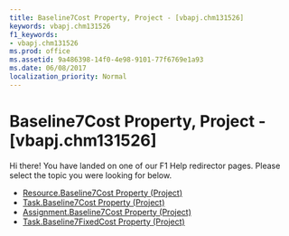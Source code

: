 ```yaml
---
title: Baseline7Cost Property, Project - [vbapj.chm131526]
keywords: vbapj.chm131526
f1_keywords:
- vbapj.chm131526
ms.prod: office
ms.assetid: 9a486398-14f0-4e98-9101-77f6769e1a93
ms.date: 06/08/2017
localization_priority: Normal
---
```



# Baseline7Cost Property, Project - [vbapj.chm131526]

Hi there! You have landed on one of our F1 Help redirector pages. Please select the topic you were looking for below.

- [Resource.Baseline7Cost Property (Project)](http://msdn.microsoft.com/library/ba7d2d26-29d6-9ad6-211d-3e8be23ddba6%28Office.15%29.aspx)
- [Task.Baseline7Cost Property (Project)](http://msdn.microsoft.com/library/db4ad40d-969e-aad9-83a4-e1998fd5d0bb%28Office.15%29.aspx)
- [Assignment.Baseline7Cost Property (Project)](http://msdn.microsoft.com/library/ca6f21e7-7430-24c3-cef5-e94565acb98e%28Office.15%29.aspx)
- [Task.Baseline7FixedCost Property (Project)](http://msdn.microsoft.com/library/48f0adf9-57ce-2b4a-774c-f14755255edc%28Office.15%29.aspx)

